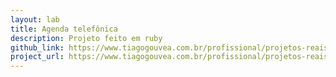 ```yaml
---
layout: lab
title: Agenda telefônica
description: Projeto feito em ruby
github_link: https://www.tiagogouvea.com.br/profissional/projetos-reais-aprender-programacao/
project_url: https://www.tiagogouvea.com.br/profissional/projetos-reais-aprender-programacao/
---
```

